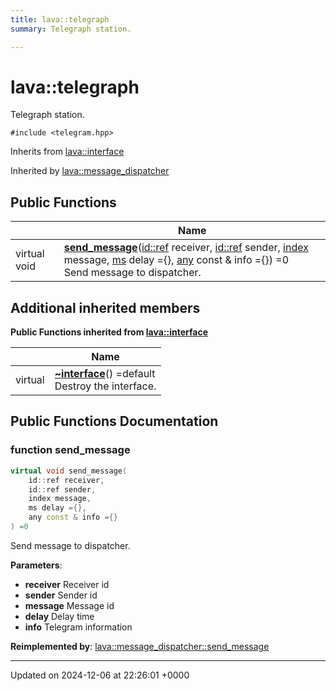 ```yaml
---
title: lava::telegraph
summary: Telegraph station. 

---
```


# lava::telegraph



Telegraph station. 


`#include <telegram.hpp>`

Inherits from [lava::interface](/_doxybook/Classes/structlava_1_1interface.md)

Inherited by [lava::message_dispatcher](/_doxybook/Classes/structlava_1_1message__dispatcher.md)

## Public Functions

|                | Name           |
| -------------- | -------------- |
| virtual void | **[send_message](/_doxybook/Classes/structlava_1_1telegraph.md#function-send-message)**([id::ref](/_doxybook/Classes/structlava_1_1id.md#using-ref) receiver, [id::ref](/_doxybook/Classes/structlava_1_1id.md#using-ref) sender, [index](/_doxybook/Namespaces/namespacelava.md#using-index) message, [ms](/_doxybook/Namespaces/namespacelava.md#using-ms) delay ={}, [any](/_doxybook/Namespaces/namespacelava.md#using-any) const & info ={}) =0<br>Send message to dispatcher.  |

## Additional inherited members

**Public Functions inherited from [lava::interface](/_doxybook/Classes/structlava_1_1interface.md)**

|                | Name           |
| -------------- | -------------- |
| virtual | **[~interface](/_doxybook/Classes/structlava_1_1interface.md#function-~interface)**() =default<br>Destroy the interface.  |


## Public Functions Documentation

### function send_message

```cpp
virtual void send_message(
    id::ref receiver,
    id::ref sender,
    index message,
    ms delay ={},
    any const & info ={}
) =0
```

Send message to dispatcher. 

**Parameters**: 

  * **receiver** Receiver id 
  * **sender** Sender id 
  * **message** Message id 
  * **delay** Delay time 
  * **info** Telegram information 


**Reimplemented by**: [lava::message_dispatcher::send_message](/_doxybook/Classes/structlava_1_1message__dispatcher.md#function-send-message)


-------------------------------

Updated on 2024-12-06 at 22:26:01 +0000